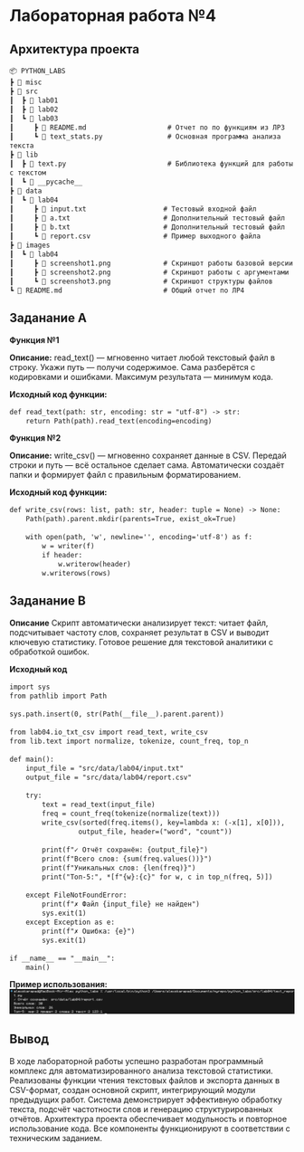 # Лабораторная работа №4
## Архитектура проекта

```
📦 PYTHON_LABS
┣ 📂 misc
┣ 📂 src
┃  ┣ 📂 lab01
┃  ┣ 📂 lab02
┃  ┗ 📂 lab03
┃     ┣ 📜 README.md                    # Отчет по по функциям из ЛР3
┃     ┗ 📜 text_stats.py                # Основная программа анализа текста
┣ 📂 lib                                     
┃  ┣ 📜 text.py                         # Библиотека функций для работы с текстом
┃  ┗ 📂 __pycache__
┣ 📂 data
┃  ┗ 📂 lab04
┃     ┣ 📜 input.txt                   # Тестовый входной файл
┃     ┣ 📜 a.txt                       # Дополнительный тестовый файл
┃     ┣ 📜 b.txt                       # Дополнительный тестовый файл
┃     ┗ 📜 report.csv                  # Пример выходного файла
┣ 📂 images
┃  ┗ 📂 lab04
┃     ┣ 📜 screenshot1.png             # Скриншот работы базовой версии
┃     ┣ 📜 screenshot2.png             # Скриншот работы с аргументами
┃     ┗ 📜 screenshot3.png             # Скриншот структуры файлов
┗ 📜 README.md                         # Общий отчет по ЛР4                       
```

## Заданание A

**Функция №1**

**Описание:** read_text() — мгновенно читает любой текстовый файл в строку. Укажи путь — получи содержимое. Сама разберётся с кодировками и ошибками. Максимум результата — минимум кода.

**Исходный код функции:**
```
def read_text(path: str, encoding: str = "utf-8") -> str:
    return Path(path).read_text(encoding=encoding)
```

**Функция №2**

**Описание:** write_csv() — мгновенно сохраняет данные в CSV. Передай строки и путь — всё остальное сделает сама. Автоматически создаёт папки и формирует файл с правильным форматированием.

**Исходный код функции:**
```
def write_csv(rows: list, path: str, header: tuple = None) -> None:
    Path(path).parent.mkdir(parents=True, exist_ok=True)
    
    with open(path, 'w', newline='', encoding='utf-8') as f:
        w = writer(f)
        if header:
            w.writerow(header)
        w.writerows(rows)
```

## Заданание B

**Описание** Скрипт автоматически анализирует текст: читает файл, подсчитывает частоту слов, сохраняет результат в CSV и выводит ключевую статистику. Готовое решение для текстовой аналитики с обработкой ошибок.

**Исходный код**
```
import sys
from pathlib import Path

sys.path.insert(0, str(Path(__file__).parent.parent))

from lab04.io_txt_csv import read_text, write_csv
from lib.text import normalize, tokenize, count_freq, top_n

def main():
    input_file = "src/data/lab04/input.txt"  
    output_file = "src/data/lab04/report.csv"  
    
    try:
        text = read_text(input_file)
        freq = count_freq(tokenize(normalize(text)))
        write_csv(sorted(freq.items(), key=lambda x: (-x[1], x[0])), 
                 output_file, header=("word", "count"))
        
        print(f"✓ Отчёт сохранён: {output_file}")
        print(f"Всего слов: {sum(freq.values())}")
        print(f"Уникальных слов: {len(freq)}")
        print("Топ-5:", *[f"{w}:{c}" for w, c in top_n(freq, 5)])
        
    except FileNotFoundError:
        print(f"✗ Файл {input_file} не найден")
        sys.exit(1)
    except Exception as e:
        print(f"✗ Ошибка: {e}")
        sys.exit(1)

if __name__ == "__main__":
    main()
```

**Пример использования:**
![](misc/img/lab04/image.png)

## Вывод 
В ходе лабораторной работы успешно разработан программный комплекс для автоматизированного анализа текстовой статистики. Реализованы функции чтения текстовых файлов и экспорта данных в CSV-формат, создан основной скрипт, интегрирующий модули предыдущих работ. Система демонстрирует эффективную обработку текста, подсчёт частотности слов и генерацию структурированных отчётов. Архитектура проекта обеспечивает модульность и повторное использование кода. Все компоненты функционируют в соответствии с техническим заданием.